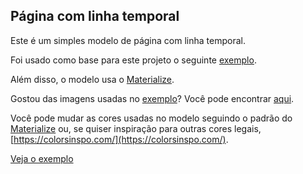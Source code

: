 ## Página com linha temporal

Este é um simples modelo de página com linha temporal. 

Foi usado como base para este projeto o seguinte [exemplo](https://www.uplabs.com/posts/responsive-materialize-timeline).

Além disso, o modelo usa o [Materialize](https://materializecss.com/).

Gostou das imagens usadas no [exemplo](https://ciromoura.github.io/timelinepage/)? Você pode encontrar [aqui](https://undraw.co/).

Você pode mudar as cores usadas no modelo seguindo o padrão do [Materialize](https://materializecss.com/color.html) ou, se quiser inspiração para outras cores legais, [https://colorsinspo.com/](https://colorsinspo.com/).


[Veja o exemplo](https://ciromoura.github.io/timelinepage/)
